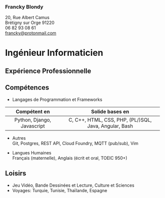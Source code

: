 ### Francky Blondy

20, Rue Albert Camus  
Brétigny sur Orge 91220  
06 82 93 08 61  
francky@protonmail.com

# Ingénieur Informaticien

## Expérience Professionnelle

## Compétences

  - Langages de Programmation et
Frameworks

|        Compétent en        |                    Solide bases en                    |
| :------------------------: | :---------------------------------------------------: |
| Python, Django, Javascript | C, C++, HTML, CSS, PHP, (PL/)SQL, Java, Angular, Bash |

  - Autres  
    Git, Postgres, REST API, Cloud Foundry, MQTT (pub/sub), Vim

  - Langues Humaines  
    Français (maternelle), Anglais (écrit et oral, TOEIC 950+)

## Loisirs

  - Jeu Vidéo, Bande Dessinées et Lecture, Culture et Sciences
  - Voyages: Turquie, Tunisie, Thaïlande, Espagne
